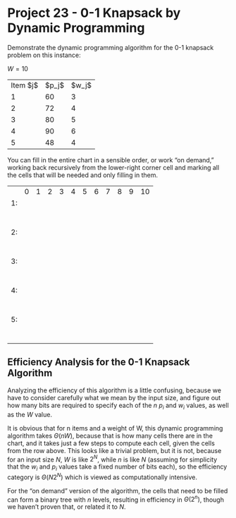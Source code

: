 # Project 23 - 0-1 Knapsack by Dynamic Programming  

Demonstrate the dynamic programming algorithm for the 0-1 knapsack problem on this instance:  

$W = 10$  

<table>
  <tr>
    <td>Item $j$</td><td>$p_j$</td><td>$w_j$</td>
  </tr>
  <tr>
    <td>1</td><td>60</td><td>3</td>
  </tr>
  <tr>
    <td>2</td><td>72</td><td>4</td>
  </tr>
  <tr>
    <td>3</td><td>80</td><td>5</td>
  </tr>
  <tr>
    <td>4</td><td>90</td><td>6</td>
  </tr>
  <tr>
    <td>5</td><td>48</td><td>4</td>
  </tr>
</table>  

You can fill in the entire chart in a sensible order, or work “on demand,” working back recursively from the lower-right corner cell and marking all the cells that will be needed and only filling in them.  

<table>
  <tr>
    <td></td><td>0</td><td>1</td><td>2</td><td>3</td><td>4</td><td>5</td><td>6</td><td>7</td><td>8</td><td>9</td><td>10</td>
  </tr>
  <tr>
    <td>1:<br/><br/><br/></td><td></td><td></td><td></td><td></td><td></td><td></td><td></td><td></td><td></td><td></td><td></td>
  </tr>
  <tr>
    <td>2:<br/><br/><br/></td><td></td><td></td><td></td><td></td><td></td><td></td><td></td><td></td><td></td><td></td><td></td>
  </tr>
  <tr>
    <td>3:<br/><br/><br/></td><td></td><td></td><td></td><td></td><td></td><td></td><td></td><td></td><td></td><td></td><td></td>
  </tr>
  <tr>
    <td>4:<br/><br/><br/></td><td></td><td></td><td></td><td></td><td></td><td></td><td></td><td></td><td></td><td></td><td></td>
  </tr>
  <tr>
    <td>5:<br/><br/><br/></td><td></td><td></td><td></td><td></td><td></td><td></td><td></td><td></td><td></td><td></td><td></td>
  </tr>
</table>

## Efficiency Analysis for the 0-1 Knapsack Algorithm  

Analyzing the efficiency of this algorithm is a little confusing, because we have to consider carefully what we mean by the input size, and figure out how many bits are required to specify each of the $n$ $p_i$ and $w_i$ values, as well as the $W$ value.  

It is obvious that for n items and a weight of W, this dynamic programming algorithm takes $\Theta(nW)$, because that is how many cells there are in the chart, and it takes just a few steps to compute each cell, given the cells from the row above. This looks like a trivial problem, but it is not, because for an input size $N$, $W$ is like $2^N$, while $n$ is like $N$ (assuming for simplicity that the $w_i$ and $p_i$ values take a fixed number of bits each), so the efficiency category is $\Theta(N2^N)$ which is viewed as computationally intensive.  

For the “on demand” version of the algorithm, the cells that need to be filled can form a binary tree with $n$ levels, resulting in efficiency in $\Theta(2^n)$, though we haven’t proven that, or related it to $N$.
